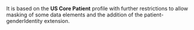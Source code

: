 It is based on the **US Core Patient** profile with further restrictions to allow masking of some data elements and the addition of the patient-genderIdentity extension.